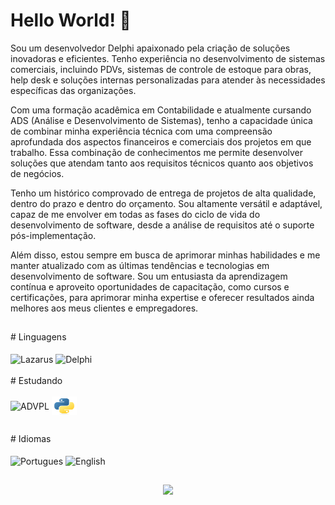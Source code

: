 # Hello World! 👋
Sou um desenvolvedor Delphi apaixonado pela criação de soluções inovadoras e eficientes. Tenho experiência no desenvolvimento de sistemas comerciais, incluindo PDVs, sistemas de controle de estoque para obras, help desk e soluções internas personalizadas para atender às necessidades específicas das organizações.

Com uma formação acadêmica em Contabilidade e atualmente cursando ADS (Análise e Desenvolvimento de Sistemas), tenho a capacidade única de combinar minha experiência técnica com uma compreensão aprofundada dos aspectos financeiros e comerciais dos projetos em que trabalho. Essa combinação de conhecimentos me permite desenvolver soluções que atendam tanto aos requisitos técnicos quanto aos objetivos de negócios.

Tenho um histórico comprovado de entrega de projetos de alta qualidade, dentro do prazo e dentro do orçamento. Sou altamente versátil e adaptável, capaz de me envolver em todas as fases do ciclo de vida do desenvolvimento de software, desde a análise de requisitos até o suporte pós-implementação.

Além disso, estou sempre em busca de aprimorar minhas habilidades e me manter atualizado com as últimas tendências e tecnologias em desenvolvimento de software. Sou um entusiasta da aprendizagem contínua e aproveito oportunidades de capacitação, como cursos e certificações, para aprimorar minha expertise e oferecer resultados ainda melhores aos meus clientes e empregadores.

##

<div style="display: inline_block">
# Linguagens
  <br> <br>
  
<img align="center" alt="Lazarus" height="40" width="40" src="https://wiki.freepascal.org/images/e/ec/Lazarus-icons-exe-proposal-bpsoftware.png">
  
<img align="center" alt="Delphi" height="40" width="40" src="https://cdn-icons-png.flaticon.com/512/5968/5968252.png">

</div>

  <div style="display: inline_block"><br>
# Estudando
  <br> <br>
    
<img align="center" alt="ADVPL" height="30" width="50" src="https://bluecast.com.br/wp-content/uploads/2021/11/Bluecast-IT-Outsourcing-ADVPL.jpg">
  
<img align="center" alt="Python" height="30" width="40" src="https://raw.githubusercontent.com/devicons/devicon/master/icons/python/python-original.svg">
  
</div>

##

<div style="display: inline_block">
# Idiomas  
  <br> <br>
  
<img align="center" alt="Portugues" height="40" width="40" src="https://upload.wikimedia.org/wikipedia/commons/thumb/d/d4/Brazilian_Flag_-_round.svg/512px-Brazilian_Flag_-_round.svg.png">
  
 <img align="center" alt="English" height="40" width="40" src="https://static.vecteezy.com/system/resources/previews/011/571/446/non_2x/circle-flag-of-usa-free-png.png">

</div>

##
  
  <div align="center"> 
  <a href="https://www.linkedin.com/in/amancio-santos/" target="_blank"><img src="https://img.shields.io/badge/-LinkedIn-%230077B5?style=for-the-badge&logo=linkedin&logoColor=white" target="_blank"></a>
</div>


<!--
**robsondpreuss/robsondpreuss** is a ✨ _special_ ✨ repository because its `README.md` (this file) appears on your GitHub profile.

Here are some ideas to get you started: ;)

- 🔭 I’m currently working on ...
- 🌱 I’m currently learning ...
- 👯 I’m looking to collaborate on ...
- 🤔 I’m looking for help with ...
- 💬 Ask me about ...
- 📫 How to reach me: ...
- 😄 Pronouns: ...
- ⚡ Fun fact: ...
-->

